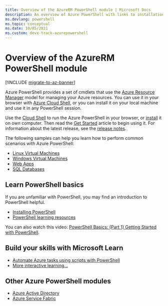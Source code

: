 ```yaml
---
title: Overview of the AzureRM PowerShell module | Microsoft Docs
description: An overview of Azure PowerShell with links to installation and configuration.
ms.devlang: powershell
ms.topic: conceptual
ms.date: 10/05/2021
ms.custom: devx-track-azurepowershell
---
```

# Overview of the AzureRM PowerShell module

[!INCLUDE [migrate-to-az-banner](../../includes/migrate-to-az-banner.md)]

Azure PowerShell provides a set of cmdlets that use the
[Azure Resource Manager](/azure/azure-resource-manager/resource-group-overview) model for managing
your Azure resources. You can use it in your browser with
[Azure Cloud Shell](/azure/cloud-shell/overview), or you can install it on your local machine and
use it in any PowerShell session.

Use the [Cloud Shell](/azure/cloud-shell/overview) to run the Azure PowerShell in your browser, or
[install](install-azurerm-ps.md) it on own computer. Then read the
[Get Started](get-started-azureps.md) article to begin using it. For information about the latest
release, see the [release notes](release-notes-azureps.md).

The following samples can help you learn how to perform common scenarios with Azure PowerShell:

- [Linux Virtual Machines](/azure/virtual-machines/linux/powershell-samples?toc=/powershell/azure/toc.json)
- [Windows Virtual Machines](/azure/virtual-machines/windows/powershell-samples?toc=/powershell/azure/toc.json)
- [Web Apps](/azure/app-service-web/app-service-powershell-samples?toc=/powershell/azure/toc.json)
- [SQL Databases](/azure/sql-database/sql-database-powershell-samples?toc=/powershell/azure/toc.json)

## Learn PowerShell basics

If you are unfamiliar with PowerShell, you may find an introduction to PowerShell helpful.

- [Installing PowerShell](/powershell/scripting/install/installing-powershell)
- [PowerShell learning resources](/powershell/scripting/learn/more-powershell-learning)

You can also watch this video:
[PowerShell Basics: (Part 1) Getting Started with PowerShell](https://channel9.msdn.com/Blogs/Taste-of-Premier/PowerShellBasicsPart1).

## Build your skills with Microsoft Learn

- [Automate Azure tasks using scripts with PowerShell](/learn/modules/automate-azure-tasks-with-powershell/)
- [More interactive learning...](/learn/browse/?term=powershell)

## Other Azure PowerShell modules

- [Azure Active Directory](/powershell/module/activedirectory/)
- [Azure Service Fabric](/powershell/module/AzureRM.ServiceFabric/)
